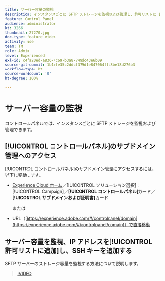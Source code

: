 ```yaml
---
title: サーバー容量の監視
description: インスタンスごとに SFTP ストレージを監視および管理し、許可リストに IP アドレスを追加する方法について説明します。
feature: Control Panel
audience: administrator
kt: 3266
thumbnail: 27270.jpg
doc-type: feature video
activity: use
team: TM
role: Admin
level: Experienced
exl-id: c4fa20ed-a836-4c69-b3a8-749dc43e6b09
source-git-commit: 1b1efe35c2ddcf379d1e847064ffa8be18d276b3
workflow-type: ht
source-wordcount: '0'
ht-degree: 100%

---
```


# サーバー容量の監視

コントロールパネルでは、インスタンスごとに SFTP ストレージを監視および管理できます。

## [!UICONTROL コントロールパネル]のサブドメイン管理へのアクセス

[!UICONTROL コントロールパネル]のサブドメイン管理にアクセスするには、以下に移動します。

* [Experience Cloud ホーム](https://experience.adobe.com/#/home)／[!UICONTROL ソリューション選択]：[!UICONTROL Campaign]／**[!UICONTROL コントロールパネル]**&#x200B;カード／**[!UICONTROL サブドメインおよび証明書]**&#x200B;カード

   または
* URL（[https://experience.adobe.com/#/controlpanel/domain](https://experience.adobe.com/#/controlpanel/domain)）で直接移動

## サーバー容量を監視、IP アドレスを[!UICONTROL 許可リストに追加]し、SSH キーを追加する

SFTP サーバーのストレージ容量を監視する方法について説明します。

>[!VIDEO](https://video.tv.adobe.com/v/27270?quality=12&learn=0n)
